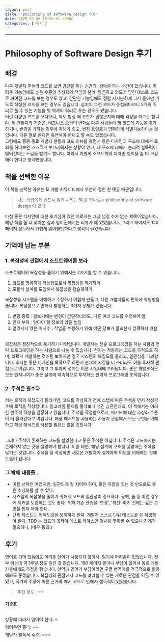```yaml
---
layout: post
title: "philosophy of software design 후기"
date: 2025-03-09 15:30:01 +0900
categories: [ 독서 ]
---
```


---

# Philosophy of Software Design 후기


## 배경

다른 개발자 분들의 코드를 보면 감탄을 하는 순간과, 경악을 하는 순간이 있습니다.
어려운 기능임에도 높은 수준의 추상화와 책임의 분리, 깔끔하고 의도가 담긴 테스트 코드로 짜여진 코드를 보는 경우도 있고,
간단한 기능임에도 정말 지저분하게 그저 돌아만 가도록 작성한 코드를 보는 경우도 있습니다.
심지어 그런 코드가 중첩되다보니 5개의 쿼리로 풀 수 있는 기능을 몇 백개의 쿼리로 푸는 경우도 봤습니다.
<br/> 이런 다양한 코드를 보다보니, 저도 항상 제 코드가 괜찮은지에 대해 걱정을 하고는 합니다.
제 괜찮다의 기준은, 비즈니스 요건의 변화로 다른 사람들이 제 코드에 기능을 추가하거나, 변경을 가하는 경우에 이해가 쉽고, 변경 포인트가 명확하게 식별가능하다는 것입니다.
다른 말로 한다면 유연해야 한다고 할 수도 있겠습니다.
<br> 그럼에도 종종 동료 개발자 분들과 코드 리뷰를 하면서 좋은 디자인과 구조에 대해서 토의를 하다보면 스스로가 부끄러워지는 상황이 있고, 제 구조에 대해서 논리적 설득력이 떨어진다는 느낌을 받기도 합니다.
따라서 저만의 소프트웨어 디자인 철학을 좀 더 보강해야 한다고 생각했습니다.

## 책을 선택한 이유

이 책을 선택한 이유는 모 개발 커뮤니티에서 우연히 접한 한 댓글 때문입니다.

> 나는 신입에게 반드시 읽게 시키는 책 중 하나로 a philosophy of software design 이 있다.

마침 좋은 디자인에 대한 호기심이 있던 저로서는 그냥 넘길 수가 없는 제목이었습니다. 해당 책을 좀 더 찾아본 결과 영미권에서는 리뷰가 꽤 있었습니다.
그리고 페이지도 150 페이지 정도라서 가볍게 읽어볼만하다고 생각이 들었습니다.

## 기억에 남는 부분

### 1. 복잡성의 관점에서 소프트웨어를 보라

소프트웨어의 복잡성을 줄이기 위해서는 2가지를 할 수 있습니다.
1. 코드를 명확하게 작성함으로서 복잡성을 제거하기
2. 모듈식 설계를 도입해서 복잡성을 캡슐화하기

복잡성을 시스템을 이해하고 수정하기 어렵게 만들고, 다른 개발자들의 편익에 악영향을 줍니다. 복잡성으로 인해서 발생하는 3가지 문제가 있습니다.
1. 변경 증폭 : 겉보기에는 변경이 간단하더라도, 다른 여러 코드를 수정해야 함
2. 인지 부하 : 알아야 할 정보의 양을 높임
3. 알려지지 않은 미지수 : 작업을 수행하기 위해 어떤 정보가 필요한지 명확하지 않음

<br>
복잡성은 점진적으로 증가하기 마련입니다. 개발자는 전술 프로그래밍을 하는 사람과 전략 프로그래밍을 하는 사람으로 나눌 수 있습니다. 전자는 작동하는 코드를 목적으로 하며, 빠르게 개발하는 것처럼 보이지만 결국 시스템의 복잡도를 올리고, 일관성을 파괴합니다.
후자는 좋은 디자인을 목적으로 하면서 현재에 시간을 더 쓰더라도 이를 투자적 관점으로 여깁니다. 그리고 그 투자의 성과는 이른 시일내에 드러납니다. 좋은 개발조직은 모든 엔지니어가 좋은 설계에 지속적으로 투자하는 전략적 프로그래밍 조직입니다.


### 2. 주석은 필수다

저는 로직의 복잡도가 올라가면, 코드를 작성하기 전에 스탭에 따른 주석을 먼저 작성한 후에 로직을 작성합니다. 알고리즘 문제를 풀다보니 생긴 습관인데요, 이 책에서는 이러한 선주석 작성을 권장하고 있습니다.
주석을 작성함으로서, 메서드에 대한 추상화 수준이 더 올라간다고 여깁니다. 해당 메서드를 사용하는 사용자 관점에서 모든 구현을 이해하고 해당 메서드를 사용할 필요는 없을 것입니다.

<br> 그러나 주석이 존재하는 코드를 설명한다고 좋은 주석은 아닙니다. 주석은 코드에서는 존재하지 않는 것을 설명해야 합니다. 이를 테면, 해당 설계에 구조를 설명하는 주석을 남기는 것입니다. 주석을 잘 작성하면 새로운 개발자가 설계자의 의도를 이해하는 것에 도움이 됩니다.

### 그 밖에 내용들..

- 이름 선택은 어렵지만, 일관되게 잘 지어야 하며, 좋은 이름을 짓는 것 만으로도 좋은 추상화를 할 수 있다.
- 시스템의 복잡성을 줄이기 위해서 코드의 일관성이 중요하다. 공백, 줄 등 이런 경우에 체커를 도입하는 것도 좋다. 특히 기존 관습을 '변경', '개선' 하기 전에는 깊은 고민을 먼저 해야 한다.
- 단위 테스트는 리팩토링을 용이하게 한다. 개발자 스스로 단위 테스트를 잘 작성해야 한다. TDD 는 코드의 목적이 테스트 케이스인 것처럼 맞춰질 수 있으니 경계가 필요하다. (매우 동의!)


## 후기

영어로 되어 있음에도 어려운 단어가 사용되지 않아서, 읽기에 어려움이 없었습니다.
전부 읽는데 약 1주일 정도 걸린 것 같습니다. 150 페이지 뿐이니 부담이 없어서 동료 개발자들에게도 추천을 했습니다.
만약에 영어가 부담이라면 구글 번역기를 적극적으로 활용해봐도 좋겠습니다.
복잡성의 관점에서 코드를 바라볼 수 있는 새로운 관점을 익힐 수 있었고, 작가의 주장에 따른 근거와 예시 코드로 인해서 설득력이 있었습니다.

> 추천 정도 : ⭐️⭐️
> <br/>


**기준표**

<br><span>
상황에 따라서 읽어야 한다: ⭐
<br><span>
읽어두면 좋다: ⭐️⭐️
<br><span>
개발자 필독서 수준: ⭐️⭐️⭐️
